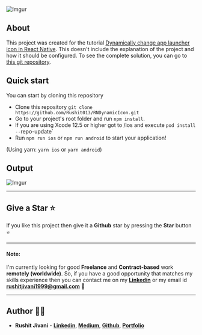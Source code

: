 ![Imgur](https://cdn-images-1.medium.com/v2/resize:fit:800/1*8OJi3zujiEuQTnZbyXRCNA.png)

## About

This project was created for the tutorial [Dynamically change app launcher icon in React Native](https://medium.com/@rushitjivani/dynamically-change-app-launcher-icon-in-react-native-eb695b1b3ab4). This doesn't include the explanation of the project and how it should be configured. To see the complete solution, you can go to [this git repository](https://github.com/Rushit013/RNDynamicIcon.git).

## Quick start

You can start by cloning this repository

- Clone this repository `git clone https://github.com/Rushit013/RNDynamicIcon.git`
- Go to your project's root folder and run `npm install`.
- If you are using Xcode 12.5 or higher got to /ios and execute `pod install --`repo-update`
- Run `npm run ios` or `npm run android` to start your application!

(Using yarn: `yarn ios` or `yarn android`)

## Output

![Imgur](https://miro.medium.com/v2/resize:fit:640/1*VMNVrGX2g8vyP5JKNhXJ-g.gif)

---

## Give a Star ⭐

If you like this project then give it a **Github** star by pressing the **Star** button ⭐

---

#### Note: 
I'm currently looking for good **Freelance** and **Contract-based** work **remotely (worldwide)**. So, if you have a good opportunity that matches my skills experience then you can contact me on my **[Linkedin](https://www.linkedin.com/in/rushitjivani)** or my email id **rushitjivani1999@gmail.com** 🙌

---

## Author 👨‍💻

- **Rushit Jivani** - **[Linkedin](https://www.linkedin.com/in/rushitjivani)**, **[Medium](https://medium.com/@rushitjivani)**, **[Github](https://github.com/Rushit013)**, **[Portfolio](https://rushitjivani.netlify.app/)**  
